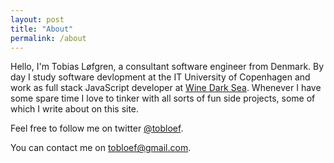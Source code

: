 ```yaml
---
layout: post
title: "About"
permalink: /about
---
```


Hello, I'm Tobias Løfgren, a consultant software engineer from Denmark. By day I study software devlopment at the IT University of Copenhagen and work as full stack JavaScript developer at [Wine Dark Sea](https://winedarksea.co.uk/). Whenever I have some spare time I love to tinker with all sorts of fun side projects, some of which I write about on this site. 

Feel free to follow me on twitter [@tobloef](https://www.twitter.com/tobloef).

You can contact me on [tobloef@gmail.com](mailto:tobloef@gmail.com).
